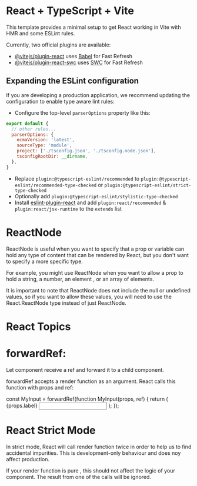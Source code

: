 # React + TypeScript + Vite

This template provides a minimal setup to get React working in Vite with HMR and some ESLint rules.

Currently, two official plugins are available:

- [@vitejs/plugin-react](https://github.com/vitejs/vite-plugin-react/blob/main/packages/plugin-react/README.md) uses [Babel](https://babeljs.io/) for Fast Refresh
- [@vitejs/plugin-react-swc](https://github.com/vitejs/vite-plugin-react-swc) uses [SWC](https://swc.rs/) for Fast Refresh

## Expanding the ESLint configuration

If you are developing a production application, we recommend updating the configuration to enable type aware lint rules:

- Configure the top-level `parserOptions` property like this:

```js
export default {
  // other rules...
  parserOptions: {
    ecmaVersion: 'latest',
    sourceType: 'module',
    project: ['./tsconfig.json', './tsconfig.node.json'],
    tsconfigRootDir: __dirname,
  },
}
```

- Replace `plugin:@typescript-eslint/recommended` to `plugin:@typescript-eslint/recommended-type-checked` or `plugin:@typescript-eslint/strict-type-checked`
- Optionally add `plugin:@typescript-eslint/stylistic-type-checked`
- Install [eslint-plugin-react](https://github.com/jsx-eslint/eslint-plugin-react) and add `plugin:react/recommended` & `plugin:react/jsx-runtime` to the `extends` list

# ReactNode

ReactNode is useful when you want to specify that a prop or variable can hold any type of content that can be rendered by React,
but you don't want to specify a more specific type.

For example, you might use ReactNode when you want to allow a prop to hold a string, a number, an element , or an array of elements.

It is important to note that ReactNode does not include the null or undefined values, so if you want to allow these values, you will
need to use the React.ReactNode type instead of just ReactNode.

# React Topics

# forwardRef: 

Let component receive a ref and forward it to a child component.

forwardRef accepts a render function as an argument. React calls this function with props and ref:

const MyInput = forwardRef(function MyInput(props, ref) {
  return (
    <label>
      {props.label}
      <input ref={ref} />
    </label>
  );
});

# React Strict Mode

In strict mode, React will call render function twice in order to help us to find accidental impurities. This is development-only behaviour and does noy affect production.

If your render function is pure , this should not affect the logic of your component. The result from one of the calls will be ignored.

